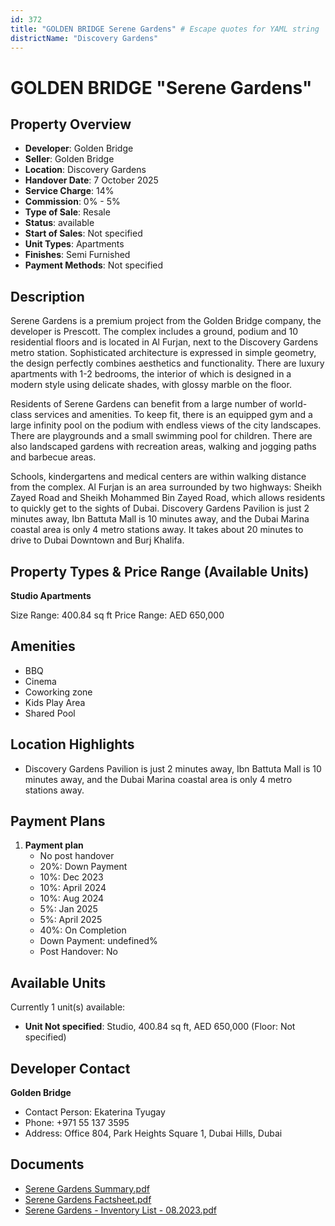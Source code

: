```yaml
---
id: 372
title: "GOLDEN BRIDGE Serene Gardens" # Escape quotes for YAML string
districtName: "Discovery Gardens"
---
```


# GOLDEN BRIDGE "Serene Gardens"

## Property Overview
- **Developer**: Golden Bridge
- **Seller**: Golden Bridge
- **Location**: Discovery Gardens
- **Handover Date**: 7 October 2025
- **Service Charge**: 14%
- **Commission**: 0% - 5%
- **Type of Sale**: Resale
- **Status**: available
- **Start of Sales**: Not specified
- **Unit Types**: Apartments
- **Finishes**: Semi Furnished
- **Payment Methods**: Not specified

## Description
Serene Gardens is a premium project from the Golden Bridge company, the developer is Prescott. The complex includes a ground, podium and 10 residential floors and is located in Al Furjan, next to the Discovery Gardens metro station. Sophisticated architecture is expressed in simple geometry, the design perfectly combines aesthetics and functionality. There are luxury apartments with 1-2 bedrooms, the interior of which is designed in a modern style using delicate shades, with glossy marble on the floor. 

Residents of Serene Gardens can benefit from a large number of world-class services and amenities. To keep fit, there is an equipped gym and a large infinity pool on the podium with endless views of the city landscapes. There are playgrounds and a small swimming pool for children. There are also landscaped gardens with recreation areas, walking and jogging paths and barbecue areas.

Schools, kindergartens and medical centers are within walking distance from the complex. Al Furjan is an area surrounded by two highways: Sheikh Zayed Road and Sheikh Mohammed Bin Zayed Road, which allows residents to quickly get to the sights of Dubai. Discovery Gardens Pavilion is just 2 minutes away, Ibn Battuta Mall is 10 minutes away, and the Dubai Marina coastal area is only 4 metro stations away. It takes about 20 minutes to drive to Dubai Downtown and Burj Khalifa.

## Property Types & Price Range (Available Units)
**Studio Apartments**

Size Range: 400.84 sq ft
Price Range: AED 650,000

## Amenities
- BBQ
- Cinema
- Coworking zone
- Kids Play Area
- Shared Pool

## Location Highlights
- Discovery Gardens Pavilion is just 2 minutes away, Ibn Battuta Mall is 10 minutes away, and the Dubai Marina coastal area is only 4 metro stations away.

## Payment Plans
1. **Payment plan**
   - No post handover
   - 20%: Down Payment
   - 10%: Dec 2023
   - 10%: April 2024
   - 10%: Aug 2024
   - 5%: Jan 2025
   - 5%: April 2025
   - 40%: On Completion
   - Down Payment: undefined%
   - Post Handover: No

## Available Units
Currently 1 unit(s) available:
- **Unit Not specified**: Studio, 400.84 sq ft, AED 650,000 (Floor: Not specified)

## Developer Contact
**Golden Bridge**
- Contact Person: Ekaterina Tyugay
- Phone: +971 55 137 3595
- Address: Office 804, Park Heights Square 1, Dubai Hills, Dubai

## Documents
- [Serene Gardens Summary.pdf](https://cdn.geniemap.net/2023/08/07/H9AZtT0GRPgxOa3x19HJwiiXBv7qQEwS2iltsjK6.pdf)
- [Serene Gardens Factsheet.pdf](https://cdn.geniemap.net/2023/08/07/Zkdk3hsbr0LVQZ0JyvFNmuxVwfVlEbN8YQecvrPJ.pdf)
- [Serene Gardens - Inventory List - 08.2023.pdf](https://cdn.geniemap.net/2023/08/08/0KeIO8CtwbFWPE301MM9zVEIQMFtak7noKLAVXTC.pdf)
